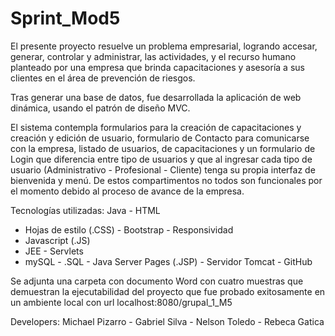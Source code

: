 # Sprint_Mod5
El presente proyecto resuelve un problema empresarial, logrando accesar, generar, controlar y administrar, las actividades, y el recurso humano planteado por una empresa que brinda capacitaciones y asesoría a sus clientes en el área de prevención de riesgos.

Tras generar una base de datos, fue desarrollada la aplicación de web dinámica, usando el patrón de diseño MVC. 

El sistema contempla formularios para la creación de capacitaciones y creación y edición de usuario, formulario de Contacto para comunicarse con la empresa, listado de usuarios, de capacitaciones y un formulario de Login que diferencia entre tipo de usuarios y que al ingresar cada tipo de usuario (Administrativo - Profesional - Cliente) tenga su propia interfaz de bienvenida y menú. De estos compartimentos no todos son funcionales por el momento debido al proceso de avance de la empresa.

Tecnologías utilizadas: Java - HTML- Hojas de estilo (.CSS) - Bootstrap -Responsividad- Javascript (.JS)- JEE - Servlets- mySQL - .SQL - Java Server Pages (.JSP) - Servidor Tomcat - GitHub

Se adjunta una carpeta con documento Word con cuatro muestras que demuestran la ejecutabilidad delproyecto que fue probado exitosamente en un ambiente local con url localhost:8080/grupal_1_M5


Developers: Michael Pizarro - Gabriel Silva - Nelson Toledo - Rebeca Gatica 